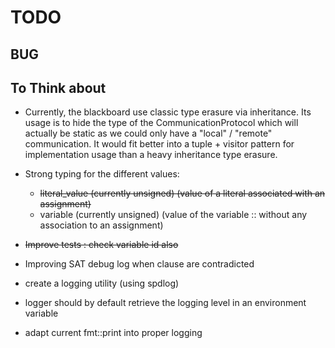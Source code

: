 # TODO

## BUG

## To Think about

* Currently, the blackboard use classic type erasure via inheritance. Its usage is to hide the type of the CommunicationProtocol which will actually be static as we could only have a "local" / "remote" communication. It would fit better into a tuple + visitor pattern for implementation usage than a heavy inheritance type erasure.

* Strong typing for the different values:
  * ~~literal_value (currently unsigned) (value of a literal associated with an assignment)~~
  * variable      (currently unsigned) (value of the variable :: without any association to an assignment)
* ~~Improve tests : check variable id also~~
* Improving SAT debug log when clause are contradicted
* create a logging utility (using spdlog)
* logger should by default retrieve the logging level in an environment variable
* adapt current fmt::print into proper logging 